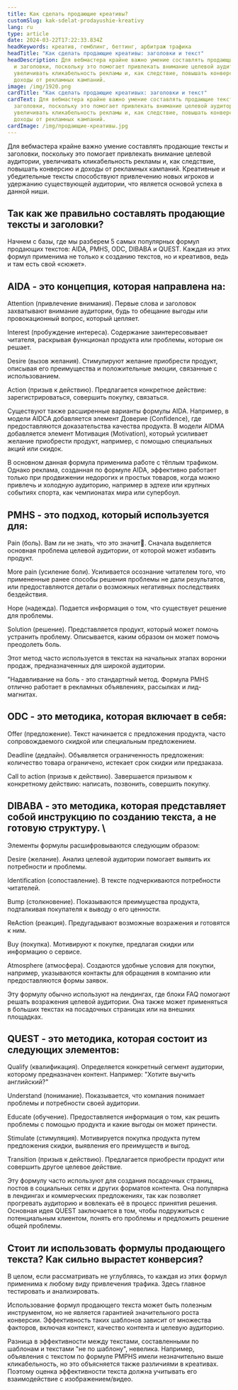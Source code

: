 ```yaml
---
title: Как сделать продающие креативы?
customSlug: kak-sdelat-prodayushie-kreativy
lang: ru
type: article
date: 2024-03-22T17:22:33.834Z
headKeywords: креатив, гемблинг, беттинг, арбитраж трафика
headTitle: "Как сделать продающие креативы: заголовки и текст"
headDescription: Для вебмастера крайне важно умение составлять продающие тексты
  и заголовки, поскольку это помогает привлекать внимание целевой аудитории,
  увеличивать кликабельность рекламы и, как следствие, повышать конверсию и
  доходы от рекламных кампаний.
image: /img/1920.png
cardTitle: "Как сделать продающие креативыx: заголовки и текст"
cardText: Для вебмастера крайне важно умение составлять продающие тексты и
  заголовки, поскольку это помогает привлекать внимание целевой аудитории,
  увеличивать кликабельность рекламы и, как следствие, повышать конверсию и
  доходы от рекламных кампаний.
cardImage: /img/продающие-креативы.jpg
---
```

Для вебмастера крайне важно умение составлять продающие тексты и заголовки, поскольку это помогает привлекать внимание целевой аудитории, увеличивать кликабельность рекламы и, как следствие, повышать конверсию и доходы от рекламных кампаний. Креативные и убедительные тексты способствуют привлечению новых игроков и удержанию существующей аудитории, что является основой успеха в данной ниши. 

## Так как же правильно составлять продающие тексты и заголовки? 

Начнем с базы, где мы разберем 5 самых популярных формул продающих текстов: AIDA, PMHS, ODC, DIBABA и QUEST. Каждая из этих формул применима не только к созданию текстов, но и креативов, ведь и там есть свой «сюжет».

## AIDA - это концепция, которая направлена на:

Attention (привлечение внимания). Первые слова и заголовок захватывают внимание аудитории, будь то обещание выгоды или провокационный вопрос, который цепляет.

Interest (пробуждение интереса). Содержание заинтересовывает читателя, раскрывая функционал продукта или проблемы, которые он решает.

Desire (вызов желания). Стимулируют желание приобрести продукт, описывая его преимущества и положительные эмоции, связанные с использованием.

Action (призыв к действию). Предлагается конкретное действие: зарегистрироваться, совершить покупку, связаться.

Существуют также расширенные варианты формулы AIDA. Например, в модели AIDCA добавляется элемент Доверие (Confidence), где предоставляются доказательства качества продукта. В модели AIDMA добавляется элемент Мотивация (Motivation), который усиливает желание приобрести продукт, например, с помощью специальных акций или скидок.

В основном данная формула применима работе с тёплым трафиком. Однако реклама, созданная по формуле AIDA, эффективно работает только при продвижении недорогих и простых товаров, когда можно привлечь и холодную аудиторию, например в эдтехе или крупных событиях спорта, как чемпионатах мира или супербоул.

## PMHS - это подход, который используется для:

Pain (боль). Вам ли не знать, что это значит🥲. Сначала выделяется основная проблема целевой аудитории, от которой может избавить продукт.

More pain (усиление боли). Усиливается осознание читателем того, что примененные ранее способы решения проблемы не дали результатов, или предоставляются детали о возможных негативных последствиях бездействия.

Hope (надежда). Подается информация о том, что существует решение для проблемы.

Solution (решение). Представляется продукт, который может помочь устранить проблему. Описывается, каким образом он может помочь преодолеть боль.

Этот метод часто используется в текстах на начальных этапах воронки продаж, предназначенных для широкой аудитории.

"Надавливание на боль - это стандартный метод. Формула PMHS отлично работает в рекламных объявлениях, рассылках и лид-магнитах.

## ODC - это методика, которая включает в себя:

Offer (предложение). Текст начинается с предложения продукта, часто сопровождаемого скидкой или специальным предложением.

Deadline (дедлайн). Объявляется ограниченность предложения: количество товара ограничено, истекает срок скидки или предзаказа.

Call to action (призыв к действию). Завершается призывом к конкретному действию: написать, позвонить, совершить покупку.

## DIBABA - это методика, которая представляет собой инструкцию по созданию текста, а не готовую структуру. \
Элементы формулы расшифровываются следующим образом:

Desire (желание). Анализ целевой аудитории помогает выявить их потребности и проблемы.

Identification (сопоставление). В тексте подчеркиваются потребности читателей.

Bump (столкновение). Показываются преимущества продукта, подталкивая покупателя к выводу о его ценности.

ReAction (реакция). Предугадывают возможные возражения и готовятся к ним.

Buy (покупка). Мотивируют к покупке, предлагая скидки или информацию о сервисе.

Atmosphere (атмосфера). Создаются удобные условия для покупки, например, указываются контакты для обращения в компанию или предоставляются формы заявок.

Эту формулу обычно используют на лендингах, где блоки FAQ помогают решать возражения целевой аудитории. Она также может применяться в больших текстах на посадочных страницах или на внешних площадках. 

## QUEST - это методика, которая состоит из следующих элементов:

Qualify (квалификация). Определяется конкретный сегмент аудитории, которому предназначен контент. Например: "Хотите выучить английский?"

Understand (понимание). Показывается, что компания понимает проблемы и потребности своей аудитории.

Educate (обучение). Предоставляется информация о том, как решить проблемы с помощью продукта и какие выгоды он может принести.

Stimulate (стимуляция). Мотивируется покупка продукта путем предложения скидки, выявления его преимуществ и выгод.

Transition (призыв к действию). Предлагается приобрести продукт или совершить другое целевое действие.

Эту формулу часто используют для создания посадочных страниц, постов в социальных сетях и других форматов контента. Она популярна в лендингах и коммерческих предложениях, так как позволяет прогревать аудиторию и вовлекать её в процесс принятия решения. Основная идея QUEST заключается в том, чтобы подружиться с потенциальным клиентом, понять его проблемы и предложить решение общей проблемы.

## Стоит ли использовать формулы продающего текста? Как сильно вырастет конверсия?

В целом, если рассматривать не углубляясь, то каждая из этих формул применима к любому виду привлечения трафика. Здесь главное тестировать и анализировать.

Использование формул продающего текста может быть полезным инструментом, но не является гарантией значительного роста конверсии. Эффективность таких шаблонов зависит от множества факторов, включая контекст, качество контента и целевую аудиторию.

Разница в эффективности между текстами, составленными по шаблонам и текстами "не по шаблону", невелика. Например, объявления с текстом по формуле PMPHS имели незначительно выше кликабельность, но это объясняется также различиями в креативах. Поэтому оценка эффективности текста должна учитывать его взаимодействие с изображением/видео.